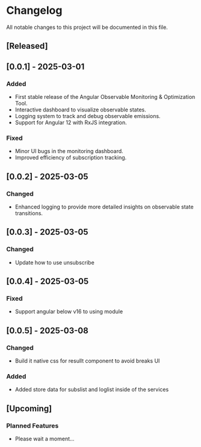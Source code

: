 # Changelog

All notable changes to this project will be documented in this file.

## [Released]

## [0.0.1] - 2025-03-01

### Added

* First stable release of the Angular Observable Monitoring & Optimization Tool.
* Interactive dashboard to visualize observable states.
* Logging system to track and debug observable emissions.
* Support for Angular 12 with RxJS integration.

### Fixed

* Minor UI bugs in the monitoring dashboard.
* Improved efficiency of subscription tracking.

## [0.0.2] - 2025-03-05

### Changed

* Enhanced logging to provide more detailed insights on observable state transitions.

## [0.0.3] - 2025-03-05

### Changed

* Update how to use unsubscribe

## [0.0.4] - 2025-03-05

### Fixed

* Support angular below v16 to using module

## [0.0.5] - 2025-03-08

### Changed

* Build it native css for resullt component to avoid breaks UI

### Added

* Added store data for subslist and loglist inside of the services

## [Upcoming]

### Planned Features

* Please wait a moment...
